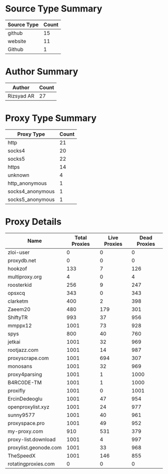 # Source Type Summary

| Source Type | Count |
|-------------|-------|
| github | 15 |
| website | 11 |
| Github | 1 |


# Author Summary

| Author | Count |
|--------|-------|
| Rizsyad AR | 27 |


# Proxy Type Summary

| Proxy Type | Count |
|------------|-------|
| http | 21 |
| socks4 | 20 |
| socks5 | 22 |
| https | 14 |
| unknown | 4 |
| http_anonymous | 1 |
| socks4_anonymous | 1 |
| socks5_anonymous | 1 |


# Proxy Details

| Name | Total Proxies | Live Proxies | Dead Proxies |
|------|---------------|--------------|---------------|
| zloi-user | 0 | 0 | 0 |
| proxydb.net | 0 | 0 | 0 |
| hookzof | 133 | 7 | 126 |
| multiproxy.org | 4 | 0 | 4 |
| roosterkid | 256 | 9 | 247 |
| opsxcq | 343 | 0 | 343 |
| clarketm | 400 | 2 | 398 |
| Zaeem20 | 480 | 179 | 301 |
| ShiftyTR | 993 | 37 | 956 |
| mmppx12 | 1001 | 73 | 928 |
| spys | 800 | 40 | 760 |
| jetkai | 1001 | 32 | 969 |
| rootjazz.com | 1001 | 14 | 987 |
| proxyscrape.com | 1001 | 694 | 307 |
| monosans | 1001 | 32 | 969 |
| proxy4parsing | 1001 | 1 | 1000 |
| B4RC0DE-TM | 1001 | 1 | 1000 |
| proxifly | 1001 | 0 | 1001 |
| ErcinDedeoglu | 1001 | 47 | 954 |
| openproxylist.xyz | 1001 | 24 | 977 |
| sunny9577 | 1001 | 40 | 961 |
| proxyspace.pro | 1001 | 49 | 952 |
| my-proxy.com | 910 | 531 | 379 |
| proxy-list.download | 1001 | 4 | 997 |
| proxylist.geonode.com | 1001 | 33 | 968 |
| TheSpeedX | 1001 | 146 | 855 |
| rotatingproxies.com | 0 | 0 | 0 |
